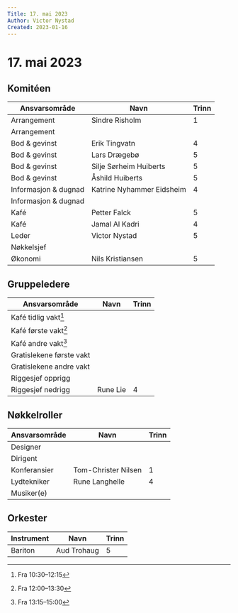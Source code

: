 ```yaml
---
Title: 17. mai 2023
Author: Victor Nystad
Created: 2023-01-16
---
```


# 17. mai 2023

## Komitéen

| Ansvarsområde | Navn | Trinn |
|--|--|--|
| Arrangement | Sindre Risholm | 1 |
| Arrangement | | |
| Bod & gevinst | Erik Tingvatn | 4 |
| Bod & gevinst | Lars Drægebø | 5 |
| Bod & gevinst | Silje Sørheim Huiberts | 5 |
| Bod & gevinst | Åshild Huiberts | 5 |
| Informasjon & dugnad | Katrine Nyhammer Eidsheim | 4 |
| Informasjon & dugnad | | |
| Kafé | Petter Falck | 5 |
| Kafé | Jamal Al Kadri | 4 |
| Leder | Victor Nystad | 5 |
| Nøkkelsjef |  |  |
| Økonomi | Nils Kristiansen | 5 |


## Gruppeledere

| Ansvarsområde | Navn | Trinn |
|--|--|--|
| Kafé tidlig vakt[^1] | | |
| Kafé første vakt[^2] | | |
| Kafé andre vakt[^3] | | |
| Gratislekene første vakt | | |
| Gratislekene andre vakt | | |
| Riggesjef opprigg | | |
| Riggesjef nedrigg | Rune Lie | 4 |


## Nøkkelroller

| Ansvarsområde | Navn | Trinn |
|--|--|--|
| Designer | | |
| Dirigent | | |
| Konferansier | Tom-Christer Nilsen | 1 |
| Lydtekniker | Rune Langhelle | 4 |
| Musiker(e) | | |

## Orkester

| Instrument | Navn | Trinn |
|--|--|--|
| Bariton | Aud Trohaug | 5 |



[^1]: Fra 10:30–12:15
[^2]: Fra 12:00–13:30
[^3]: Fra 13:15–15:00
